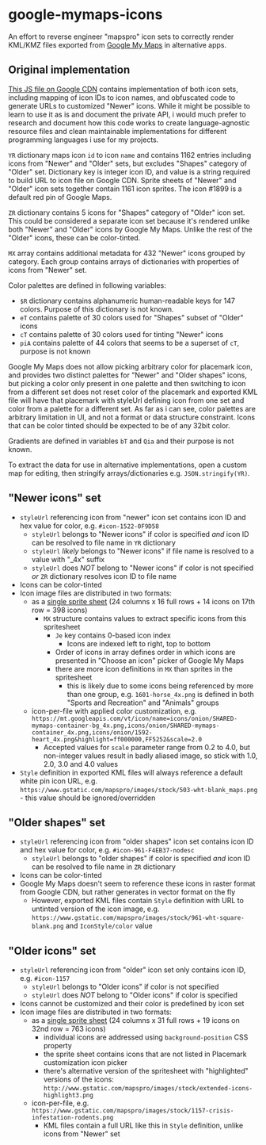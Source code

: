 # google-mymaps-icons

An effort to reverse engineer "mapspro" icon sets to correctly render KML/KMZ files exported from [Google My Maps](https://www.google.com/maps/d/) in alternative apps.

## Original implementation

[This JS file on Google CDN](https://www.gstatic.com/mapspro/_/js/k=mapspro.mpid.en.htXxPIs22WQ.O/am=ACA/d=1/rs=ABjfnFWhAWDidD1z7xlmxZOQklbHy3456Q/m=mp_base,mp_edit) contains implementation of both icon sets, including mapping of icon IDs to icon names, and obfuscated code to generate URLs to customized "Newer" icons. While it might be possible to learn to use it as is and document the private API, i would much prefer to research and document how this code works to create language-agnostic resource files and clean maintainable implementations for different programming languages i use for my projects.

`YR` dictionary maps icon `id` to icon `name` and contains 1162 entries including icons from "Newer" and "Older" sets, but excludes "Shapes" category of "Older" set. Dictionary key is integer icon ID, and value is a string required to build URL to icon file on Google CDN. Sprite sheets of "Newer" and "Older" icon sets together contain 1161 icon sprites. The icon #1899 is a default red pin of Google Maps.

`ZR` dictionary contains 5 icons for "Shapes" category of "Older" icon set. This could be considered a separate icon set because it's rendered unlike both "Newer" and "Older" icons by Google My Maps. Unlike the rest of the "Older" icons, these can be color-tinted.

`MX` array contains additional metadata for 432 "Newer" icons grouped by category. Each group contains arrays of dictionaries with properties of icons from "Newer" set.

Color palettes are defined in following variables:

- `$R` dictionary contains alphanumeric human-readable keys for 147 colors. Purpose of this dictionary is not known.
- `eT` contains palette of 30 colors used for "Shapes" subset of "Older" icons
- `cT` contains palette of 30 colors used for tinting "Newer" icons
- `piA` contains palette of 44 colors that seems to be a superset of `cT`, purpose is not known

Google My Maps does not allow picking arbitrary color for placemark icon, and provides two distinct palettes for "Newer" and "Older shapes" icons, but picking a color only present in one palette and then switching to icon from a different set does not reset color of the placemark and exported KML file will have that placemark with styleUrl defining icon from one set and color from a palette for a different set. As far as i can see, color palettes are arbitrary limitation in UI, and not a format or data structure constraint. Icons that can be color tinted should be expected to be of any 32bit color.

Gradients are defined in variables `bT` and `Qia` and their purpose is not known.

To extract the data for use in alternative implementations, open a custom map for editing, then stringify arrays/dictionaries e.g. `JSON.stringify(YR)`.

## "Newer icons" set

- `styleUrl` referencing icon from "newer" icon set contains icon ID and hex value for color, e.g. `#icon-1522-0F9D58`
  - `styleUrl` belongs to "Newer icons" if color is specified _and_ icon ID can be resolved to file name in `YR` dictionary
  - `styleUrl` _likely_ belongs to "Newer icons" if file name is resolved to a value with "\_4x" suffix
  - `styleUrl` does _NOT_ belong to "Newer icons" if color is not specified _or_ `ZR` dictionary resolves icon ID to file name
- Icons can be color-tinted
- Icon image files are distributed in two formats:
  - as a [single sprite sheet](https://www.gstatic.com/mapspro/images/stock/extended-icons5.png) (24 columns x 16 full rows + 14 icons on 17th row = 398 icons)
    - `MX` structure contains values to extract specific icons from this spritesheet
      - `Je` key contains 0-based icon index
        - Icons are indexed left to right, top to bottom
      - Order of icons in array defines order in which icons are presented in "Choose an icon" picker of Google My Maps
      - there are more icon definitions in `MX` than sprites in the spritesheet
        - this is likely due to some icons being referenced by more than one group, e.g. `1601-horse_4x.png` is defined in both "Sports and Recreation" and "Animals" groups
  - icon-per-file with applied color customization, e.g. `https://mt.googleapis.com/vt/icon/name=icons/onion/SHARED-mymaps-container-bg_4x.png,icons/onion/SHARED-mymaps-container_4x.png,icons/onion/1592-heart_4x.png&highlight=ff000000,FF5252&scale=2.0`
    - Accepted values for `scale` parameter range from 0.2 to 4.0, but non-integer values result in badly aliased image, so stick with 1.0, 2.0, 3.0 and 4.0 values
- `Style` definition in exported KML files will always reference a default white pin icon URL, e.g. `https://www.gstatic.com/mapspro/images/stock/503-wht-blank_maps.png` - this value should be ignored/overridden

## "Older shapes" set

- `styleUrl` referencing icon from "older shapes" icon set contains icon ID and hex value for color, e.g. `#icon-961-F4EB37-nodesc`
  - `styleUrl` belongs to "older shapes" if color is specified _and_ icon ID can be resolved to file name in `ZR` dictionary
- Icons can be color-tinted
- Google My Maps doesn't seem to reference these icons in raster format from Google CDN, but rather generates in vector format on the fly
  - However, exported KML files contain `Style` definition with URL to untinted version of the icon image, e.g. `https://www.gstatic.com/mapspro/images/stock/961-wht-square-blank.png` and `IconStyle/color` value

## "Older icons" set

- `styleUrl` referencing icon from "older" icon set only contains icon ID, e.g. `#icon-1157`
  - `styleUrl` belongs to "Older icons" if color is not specified
  - `styleUrl` does _NOT_ belong to "Older icons" if color is specified
- Icons cannot be customized and their color is predefined by icon set
- Icon image files are distributed in two formats:
  - as a [single sprite sheet](https://www.gstatic.com/mapspro/images/stock/extended-icons3.png) (24 columns x 31 full rows + 19 icons on 32nd row = 763 icons)
    - individual icons are addressed using `background-position` CSS property
    - the sprite sheet contains icons that are not listed in Placemark customization icon picker
    - there's alternative version of the spritesheet with "highlighted" versions of the icons: `http://www.gstatic.com/mapspro/images/stock/extended-icons-highlight3.png`
  - icon-per-file, e.g. `https://www.gstatic.com/mapspro/images/stock/1157-crisis-infestation-rodents.png`
    - KML files contain a full URL like this in `Style` definition, unlike icons from "Newer" set
